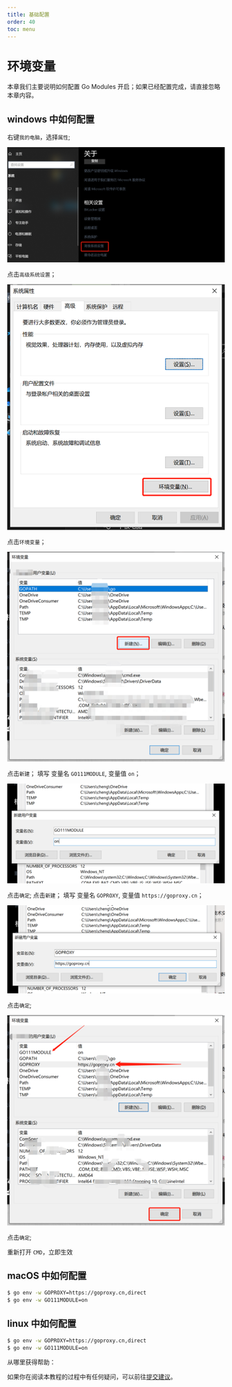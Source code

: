 ```yaml
---
title: 基础配置
order: 40
toc: menu
---
```


# 环境变量

<Alert>
本章我们主要说明如何配置 Go Modules 开启；如果已经配置完成，请直接忽略本章内容。

</Alert>

## windows 中如何配置

右键`我的电脑`，选择`属性`;

![](https://raw.githubusercontent.com/wenjianzhang/image/master/img/wodediannaoshuxing.png)

点击`高级系统设置`；

![](https://raw.githubusercontent.com/wenjianzhang/image/master/img/xitongshuxing.png)

点击`环境变量`；

![](https://raw.githubusercontent.com/wenjianzhang/image/master/img/huanjingbianliang1.png)

点击`新建`；
填写 变量名 `GO111MODULE`, 变量值 `on`；

![](https://raw.githubusercontent.com/wenjianzhang/image/master/img/huanjingbianliang2.png)

点击`确定`;
点击`新建`；
填写 变量名 `GOPROXY`, 变量值 `https://goproxy.cn`；

![](https://raw.githubusercontent.com/wenjianzhang/image/master/img/huanjingbianliang3.png)

点击`确定`;

![](https://raw.githubusercontent.com/wenjianzhang/image/master/img/huanjingbianliang4.png)

点击`确定`;

重新打开 `CMD`，立即生效

## macOS 中如何配置

```bash
$ go env -w GOPROXY=https://goproxy.cn,direct
$ go env -w GO111MODULE=on
```

## linux 中如何配置

```bash
$ go env -w GOPROXY=https://goproxy.cn,direct
$ go env -w GO111MODULE=on
```

<Alert type="warning">
从哪里获得帮助：

如果你在阅读本教程的过程中有任何疑问，可以前往[提交建议](https://github.com/go-admin-team/go-admin/issues/new)。

</Alert>
